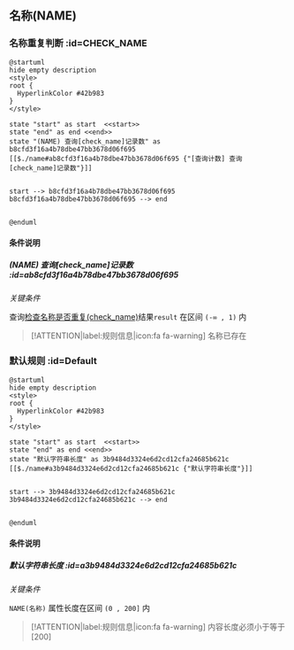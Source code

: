 ## 名称(NAME) <!-- {docsify-ignore-all} -->

   

### 名称重复判断 :id=CHECK_NAME

```plantuml
@startuml
hide empty description
<style>
root {
  HyperlinkColor #42b983
}
</style>

state "start" as start  <<start>>
state "end" as end <<end>>
state "(NAME) 查询[check_name]记录数" as b8cfd3f16a4b78dbe47bb3678d06f695 [[$./name#ab8cfd3f16a4b78dbe47bb3678d06f695 {"[查询计数] 查询[check_name]记录数"}]]


start --> b8cfd3f16a4b78dbe47bb3678d06f695 
b8cfd3f16a4b78dbe47bb3678d06f695 --> end 


@enduml
```

#### 条件说明

##### (NAME) 查询[check_name]记录数 :id=ab8cfd3f16a4b78dbe47bb3678d06f695


*关键条件*


查询[检查名称是否重复(check_name)]()结果`result` 在区间 `(-∞ , 1)` 内

> [!ATTENTION|label:规则信息|icon:fa fa-warning]
> 名称已存在



### 默认规则 :id=Default

```plantuml
@startuml
hide empty description
<style>
root {
  HyperlinkColor #42b983
}
</style>

state "start" as start  <<start>>
state "end" as end <<end>>
state "默认字符串长度" as 3b9484d3324e6d2cd12cfa24685b621c [[$./name#a3b9484d3324e6d2cd12cfa24685b621c {"默认字符串长度"}]]


start --> 3b9484d3324e6d2cd12cfa24685b621c 
3b9484d3324e6d2cd12cfa24685b621c --> end 


@enduml
```

#### 条件说明

##### 默认字符串长度 :id=a3b9484d3324e6d2cd12cfa24685b621c


*关键条件*


`NAME(名称)` 属性长度在区间 `(0 , 200]` 内

> [!ATTENTION|label:规则信息|icon:fa fa-warning]
> 内容长度必须小于等于[200]







